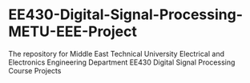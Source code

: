 # EE430-Digital-Signal-Processing-METU-EEE-Project
The repository for Middle East Technical University Electrical and Electronics Engineering Department EE430 Digital Signal Processing Course Projects

